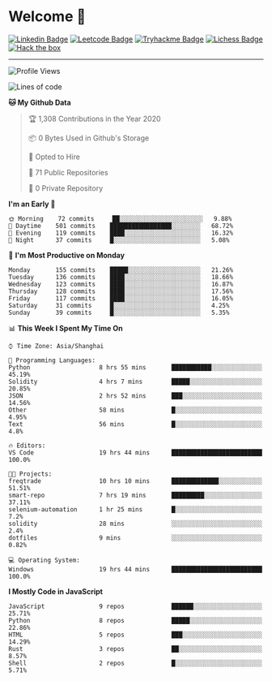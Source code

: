 # Welcome 👋

[![Linkedin Badge](https://img.shields.io/badge/-PedroTorres-blue?style=flat-square&logo=Linkedin&logoColor=white&link=https://www.linkedin.com/in/PedroTorres/)](https://www.linkedin.com/in/pedro-torres-cruz/)
[![Leetcode Badge](https://img.shields.io/badge/profile-leetcode-green)](https://leetcode.com/corfucinas/)
[![Tryhackme Badge](https://img.shields.io/badge/profile-tryhackme-blue)](https://tryhackme.com/p/Corfucinas/)
[![Lichess Badge](https://img.shields.io/badge/challenge_me-lichess-yellow)](https://lichess.org/@/Corfucinas)
[![Hack the box](https://img.shields.io/badge/hack_the_box-profile-red)](https://www.hackthebox.eu/profile/375826)

---

<!--START_SECTION:waka-->
![Profile Views](http://img.shields.io/badge/Profile%20Views-7-blue)

![Lines of code](https://img.shields.io/badge/From%20Hello%20World%20I%27ve%20Written-13.2%20million%20lines%20of%20code-blue)

**🐱 My Github Data** 

> 🏆 1,308 Contributions in the Year 2020
 > 
> 📦 0 Bytes Used in Github's Storage 
 > 
> 💼 Opted to Hire
 > 
> 📜 71 Public Repositories
 > 
> 🔑 0 Private Repository 
 > 
**I'm an Early 🐤** 

```text
🌞 Morning    72 commits     ██░░░░░░░░░░░░░░░░░░░░░░░   9.88% 
🌆 Daytime    501 commits    █████████████████░░░░░░░░   68.72% 
🌃 Evening    119 commits    ████░░░░░░░░░░░░░░░░░░░░░   16.32% 
🌙 Night      37 commits     █░░░░░░░░░░░░░░░░░░░░░░░░   5.08%

```
📅 **I'm Most Productive on Monday** 

```text
Monday       155 commits    █████░░░░░░░░░░░░░░░░░░░░   21.26% 
Tuesday      136 commits    ████░░░░░░░░░░░░░░░░░░░░░   18.66% 
Wednesday    123 commits    ████░░░░░░░░░░░░░░░░░░░░░   16.87% 
Thursday     128 commits    ████░░░░░░░░░░░░░░░░░░░░░   17.56% 
Friday       117 commits    ████░░░░░░░░░░░░░░░░░░░░░   16.05% 
Saturday     31 commits     █░░░░░░░░░░░░░░░░░░░░░░░░   4.25% 
Sunday       39 commits     █░░░░░░░░░░░░░░░░░░░░░░░░   5.35%

```


📊 **This Week I Spent My Time On** 

```text
⌚︎ Time Zone: Asia/Shanghai

💬 Programming Languages: 
Python                   8 hrs 55 mins       ███████████░░░░░░░░░░░░░░   45.19% 
Solidity                 4 hrs 7 mins        █████░░░░░░░░░░░░░░░░░░░░   20.85% 
JSON                     2 hrs 52 mins       ███░░░░░░░░░░░░░░░░░░░░░░   14.56% 
Other                    58 mins             █░░░░░░░░░░░░░░░░░░░░░░░░   4.95% 
Text                     56 mins             █░░░░░░░░░░░░░░░░░░░░░░░░   4.8%

🔥 Editors: 
VS Code                  19 hrs 44 mins      █████████████████████████   100.0%

🐱‍💻 Projects: 
freqtrade                10 hrs 10 mins      █████████████░░░░░░░░░░░░   51.51% 
smart-repo               7 hrs 19 mins       █████████░░░░░░░░░░░░░░░░   37.11% 
selenium-automation      1 hr 25 mins        █░░░░░░░░░░░░░░░░░░░░░░░░   7.2% 
solidity                 28 mins             ░░░░░░░░░░░░░░░░░░░░░░░░░   2.4% 
dotfiles                 9 mins              ░░░░░░░░░░░░░░░░░░░░░░░░░   0.82%

💻 Operating System: 
Windows                  19 hrs 44 mins      █████████████████████████   100.0%

```

**I Mostly Code in JavaScript** 

```text
JavaScript               9 repos             ██████░░░░░░░░░░░░░░░░░░░   25.71% 
Python                   8 repos             █████░░░░░░░░░░░░░░░░░░░░   22.86% 
HTML                     5 repos             ███░░░░░░░░░░░░░░░░░░░░░░   14.29% 
Rust                     3 repos             ██░░░░░░░░░░░░░░░░░░░░░░░   8.57% 
Shell                    2 repos             █░░░░░░░░░░░░░░░░░░░░░░░░   5.71%

```



<!--END_SECTION:waka-->
